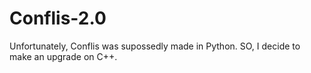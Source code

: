 # Conflis-2.0
Unfortunately, Conflis was supossedly made in Python. SO, I decide to make an upgrade on C++.

